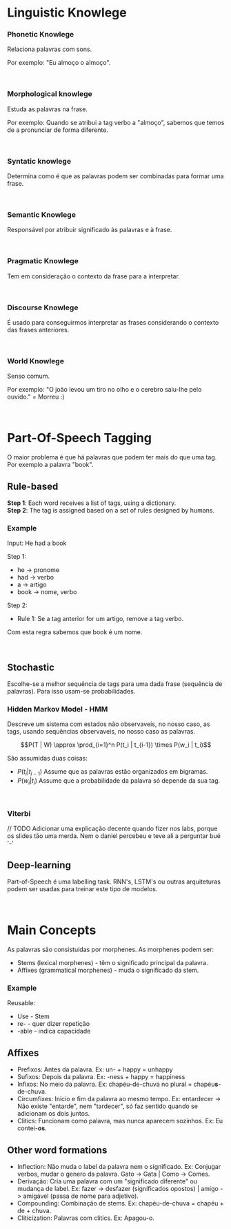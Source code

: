 # Linguistic Knowlege

### Phonetic Knowlege

Relaciona palavras com sons.

Por exemplo: "Eu almoço o almoço".

<br>

### Morphological knowlege

Estuda as palavras na frase.

Por exemplo: Quando se atribui a tag verbo a "almoço", sabemos que temos de a pronunciar de forma diferente.

<br>

### Syntatic knowlege

Determina como é que as palavras podem ser combinadas para formar uma frase.

<br>

### Semantic Knowlege

Responsável por atribuir significado às palavras e à frase.

<br>

### Pragmatic Knowlege

Tem em consideração o contexto da frase para a interpretar.

<br>

### Discourse Knowlege

É usado para conseguirmos interpretar as frases considerando o contexto das frases anteriores.

<br>

### World Knowlege

Senso comum.

Por exemplo: "O joão levou um tiro no olho e o cerebro saiu-lhe pelo ouvido." = Morreu :)

<br>

# Part-Of-Speech Tagging

O maior problema é que há palavras que podem ter mais do que uma tag. Por exemplo a palavra "book".

## Rule-based

**Step 1**: Each word receives a list of tags, using a dictionary.<br>
**Step 2**: The tag is assigned based on a set of rules designed by humans.

### Example

Input: He had a book

Step 1:
- he -> pronome
- had -> verbo
- a -> artigo
- book -> nome, verbo

Step 2:
- Rule 1: Se a tag anterior for um artigo, remove a tag verbo.

Com esta regra sabemos que book é um nome.

<br>

## Stochastic

Escolhe-se a melhor sequência de tags para uma dada frase (sequência de palavras). Para isso usam-se probabilidades.

### Hidden Markov Model - HMM

Descreve um sistema com estados não observaveis, no nosso caso, as tags, usando sequências observaveis, no nosso caso as palavras.

$$P(T | W) \approx \prod_{i=1}^n P(t_i | t_{i-1}) \times P(w_i | t_i)$$

São assumidas duas coisas:
- $P(t_i | t_{i-1})$ Assume que as palavras estão organizados em bigramas.
- $P(w_i | t_i)$ Assume que a probabilidade da palavra só depende da sua tag.

<br>

### Viterbi

// TODO Adicionar uma explicação decente quando fizer nos labs, porque os slides tão uma merda. Nem o daniel percebeu e teve ali a perguntar bué '-'


## Deep-learning

Part-of-Speech é uma labelling task. RNN's, LSTM's ou outras arquiteturas podem ser usadas para treinar este tipo de modelos.

<br>

# Main Concepts

As palavras são consistuidas por morphenes. As morphenes podem ser:
- Stems (lexical morphenes) - têm o significado principal da palavra.
- Affixes (grammatical morphenes) - muda o significado da stem.

### Example

Reusable:
- Use - Stem
- re- - quer dizer repetição
- -able - indica capacidade

## Affixes

- Prefixos: Antes da palavra. Ex: un- + happy = unhappy
- Sufixos: Depois da palavra. Ex: -ness + happy = happiness
- Infixos: No meio da palavra. Ex: chapéu-de-chuva no plural = chapéu**s**-de-chuva.
- Circumfixes: Inicio e fim da palavra ao mesmo tempo. Ex: entardecer -> Não existe "entarde", nem "tardecer", só faz sentido quando se adicionam os dois juntos.
- Clitics: Funcionam como palavra, mas nunca aparecem sozinhos. Ex: Eu contei-**os**.

## Other word formations

- Inflection: Não muda o label da palavra nem o significado. Ex: Conjugar verbos, mudar o genero da palavra. Gato -> Gata | Como -> Comes.
- Derivação: Cria uma palavra com um "significado diferente" ou mudança de label. Ex: fazer -> desfazer (significados opostos) | amigo -> amigável (passa de nome para adjetivo).
- Compounding: Combinação de stems. Ex: chapéu-de-chuva = chapéu + de + chuva.
- Cliticization: Palavras com clitics. Ex: Apagou-o.